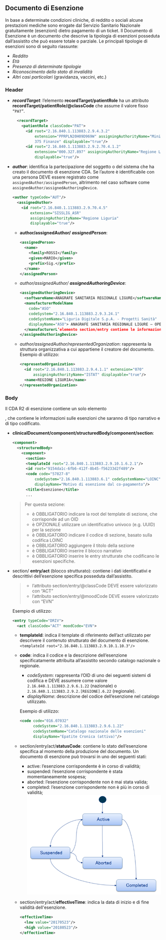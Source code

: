## Documento di Esenzione
In base a determinate condizioni cliniche, di reddito o sociali alcune prestazioni mediche sono erogate dal Servizio Sanitario Nazionale gratuitamente (esenzioni) dietro pagamento di un ticket. Il Documento di Esenzione è un documento che descrive la tipologia di esenzioni posseduta dall’assistito che può essere totale o parziale. Le principali tipologie di esenzioni sono di seguito riassunte:
- _Reddito_
- _Età_
- _Presenza di determinate tipologie_
- _Riconoscimento dello stato di invalidità_
- _Altri casi particolari_ (gravidanza, vaccini, etc.)
### Header
- ***recordTarget***: l’elemento __recordTarget/patientRole__ ha un attributo __recordTarget/patientRole/@classCode__ che assume il valore fisso ``“PAT”``.
  ```xml
    <recordTarget>
      <patientRole classCode="PAT">
        <id root="2.16.840.1.113883.2.9.4.3.2"
            extension="PPRPLN20H09D969W" assigningAuthorityName="Ministero Economie e
            375 Finanze" displayable="true"/>
        <id root="2.16.840.1.113883.2.9.2.70.4.1.2"
            extension="000.327.897" assigningAuthorityName="Regione Liguria"
            displayable="true"/>
  ```
- ***author***: identifica la partecipazione del soggetto o del sistema che ha creato il documento di esenzione CDA. Se l’autore è identificabile con una persona DEVE essere registrato come ``assignedAuthor/assignedPerson``, altrimento nel caso software come ``assignedAuthor/assignedAuthoringDevice``. 
  ```xml
  <author typeCode="AUT"/>
    <assignedAuthor>
      <id root="2.16.840.1.113883.2.9.70.4.5" 
          extension="SISSLIG_ASR" 
          assigningAuthorityName="Regione Liguria" 
          displayable="true"/>
  ```
  - __author/assignedAuthor/__ ***assignedPerson***:
    ```xml
    <assignedPerson>
      <name>
        <family>ROSSI</family>
        <given>MARIO</given>
        <prefix>Sig.</prefix>
      </name>
    </assignedPerson>
    ```
  - _author/assignedAuthor/_ ***assignedAuthoringDevice***:
    ```xml
    <assignedAuthoringDevice>
      <softwareName>ANAGRAFE SANITARIA REGIONALE LIGURE</softwareName>
      <manufacturerModelName 
        code="ASO"
        codeSystem="2.16.840.1.113883.2.9.3.24.1" 
        codeSystemName="Liguria Digitale S.p.A. - Progetti Sanità" 
        displayName="ASO"> ANAGRAFE SANITARIA REGIONALE LIGURE – OPERATORE DI SPORTELLO
      </manufacturerL’elemento section/entry contiene le informazioni dell’esenzione specifica ModelName>
    </assignedAuthoringDevice>
    ```
  - _author/assignedAuthor/representedOrganization_: rappresenta la struttura organizzativa a cui appartiene il creatore del documento. 
  Esempio di utilizzo:
    ```xml
    <representedOrganization>
      <id root="2.16.840.1.113883.2.9.4.1.1" extension="070" 
          assigningAuthorityName="ISTAT" displayable="true"/>
      <name>REGIONE LIGURIA</name>
    </representedOrganization>
    ```
### Body
Il CDA R2 di esenzione contiene un solo elemento <section>, che contiene le informazioni sulle esenzioni che saranno di tipo narrativo e di tipo codificato.
- __clinicalDocument/component/structuredBody/component/section__: 
  ```xml
  <component>
    <structuredBody>
      <component>
        <section>
        <templateId root="2.16.840.1.113883.2.9.10.1.6.2.1"/>
        <id root="9154da1c-6fb6-412f-8b45-f56233d2f489"/>
        <code code="57827-8" 
            codeSystem="2.16.840.1.113883.6.1" codeSystemName="LOINC"
            displayName="Motivo di esenzione dal co-pagamento"/>
        <title>Esenzione</title>
        ...
  ```

  > Per questa sezione:
  > - è OBBLIGATORIO indicare la root del template di sezione, che corrisponde ad un OID
  > - è OPZIONALE utilizzare un identificativo univoco (e.g. UUID) per la sezione
  > - è OBBLIGATORIO indicare il codice di sezione, basato sulla codifica LOINC
  > - è OBBLIGATORIO aggiungere il titolo della sezione
  > - è OBBLIGATORIO inserire il blocco narrativo
  > - è OBBLIGATORIO inserire le entry strutturate che codificano le esenzioni specifiche.

- section/ __entry/act__ (blocco strutturato): contiene i dati identificativi e descrittivi dell’esenzione specifica posseduta dall’assistito.
  > - l’attributo section/entry/@classCode DEVE essere valorizzato con “ACT”
  > - l’attributo section/entry/@moodCode DEVE essere valorizzato con “EVN”

  Esempio di utilizzo:
  ```xml
  <entry typeCode="DRIV">
    <act classCode="ACT" moodCode="EVN">
  ```
  - __templateId__:  indica il template di riferimento dell’act utilizzato per descrivere il contenuto strutturato del documento di esenzione. ```<templateId root="2.16.840.1.113883.2.9.10.1.10.3"/>```
  - __code__: indica il codice e la descrizione dell’esenzione specificatamente attribuita all’assistito secondo catalogo nazionale o regionale.
    - _codeSystem_: rappresenta l’OID di uno dei seguenti sistemi di codifica e DEVE assumere come valore ``2.16.840.1.113883.2.9.6.1.22`` (nazionale) o ``2.16.840.1.113883.2.9.2.[REGIONE].6.22`` (regionale).
    - _displayName_: descrizione del codice dell’esenzione nel catalogo utilizzato.
    
    Esempio di utilizzo:
    ```xml
    <code code="016.07032" 
          codeSystem="2.16.840.1.113883.2.9.6.1.22" 
          codeSystemName="Catalogo nazionale delle esenzioni"
          displayName="Epatite Cronica (attiva)"/>
    ```
  - section/entry/act/__statusCode__: contiene lo stato dell’esenzione specifica al momento della produzione del documento. Un documento di esenzione può trovarsi in uno dei seguenti stati:
    - active: l’esenzione corrispondente è in corso di validità;
    - suspended: l’esenzione corrispondente è stata momentaneamente sospesa;
    - aborted: l’esenzione corrispondente non è mai stata valida;
    - completed: l’esenzione corrispondente non è più in corso di validità;
    ![Diagram of DE statusCode](images/de-status-diagram.png "statusCode")
  - section/entry/act/__effectiveTime__: indica la data di inizio e di fine validità dell'esenzione.
    ```xml
    <effectiveTime>
      <low value="20170523"/>
      <high value="20180523"/>
    </effectiveTime>
    ```
